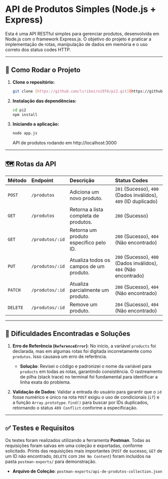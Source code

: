 # API de Produtos Simples (Node.js + Express)

Esta é uma API RESTful simples para gerenciar produtos, desenvolvida em Node.js com o framework Express.js. O objetivo do projeto é praticar a implementação de rotas, manipulação de dados em memória e o uso correto dos status codes HTTP.

---

## 🚀 Como Rodar o Projeto

1.  **Clone o repositório:**
    ```bash
    git clone [https://github.com/lcribeiro1976/pi2.git](https://github.com/lcribeiro1976/pi2.git)
    ```

2.  **Instalação das dependências:**
    ```bash
    cd pi2
    npm install
    ```

3.  **Iniciando a aplicação:**
    ```bash
    node app.js
    ```
    API de produtos rodando em http://localhost:3000

---

## 🗺️ Rotas da API

| Método | Endpoint         | Descrição                                 | Status Codes |
| :----- | :--------------- | :---------------------------------------- | :----------- |
| `POST` | `/produtos`      | Adiciona um novo produto.                 | `201` (Sucesso), `400` (Dados inválidos), `409` (ID duplicado) |
| `GET`  | `/produtos`      | Retorna a lista completa de produtos.     | `200` (Sucesso) |
| `GET`  | `/produtos/:id`  | Retorna um produto específico pelo ID.    | `200` (Sucesso), `404` (Não encontrado) |
| `PUT`  | `/produtos/:id`  | Atualiza todos os campos de um produto.   | `200` (Sucesso), `400` (Dados inválidos), `404` (Não encontrado) |
| `PATCH`| `/produtos/:id`  | Atualiza parcialmente um produto.         | `200` (Sucesso), `404` (Não encontrado) |
| `DELETE`| `/produtos/:id` | Remove um produto.                        | `204` (Sucesso), `404` (Não encontrado) |

---

## 🐞 Dificuldades Encontradas e Soluções

1.  **Erro de Referência (`ReferenceError`)**: No início, a variável `products` foi declarada, mas em algumas rotas foi digitada incorretamente como `produtos`. Isso causava um erro de referência.
    * **Solução**: Revisei o código e padronizei o nome da variável para `products` em todas as rotas, garantindo consistência. O rastreamento de pilha (stack trace) no terminal foi fundamental para identificar a linha exata do problema.

2.  **Validação de Dados**: Validar a entrada do usuário para garantir que o `id` fosse numérico e único na rota `POST` exigiu o uso de condicionais (`if`) e a função `Array.prototype.find()` para buscar por IDs duplicados, retornando o status `409 Conflict` conforme a especificação.

---

## ✅ Testes e Requisitos

Os testes foram realizados utilizando a ferramenta **Postman**. Todas as requisições foram salvas em uma coleção e exportadas, conforme solicitado. Prints das requisições mais importantes (`POST` de sucesso, `GET` de um ID não encontrado, `DELETE` com `204 No Content`) foram incluídos na pasta `postman-exports/` para demonstração.

* **Arquivo de Coleção**: `postman-exports/api-de-produtos-collection.json`
